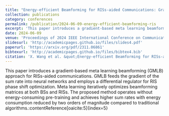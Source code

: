 ```yaml
---
title: "Energy-efficient Beamforming for RISs-aided Communications: Gradient Based Meta Learning"
collection: publications
category: conferences
permalink: /publication/2024-06-09-energy-efficient-beamforming-ris
excerpt: 'This paper introduces a gradient-based meta learning beamforming (GMLB) approach for RISs-aided communications, achieving higher sum rates with significantly lower energy consumption.'
date: 2024-06-09
venue: 'Proceedings of 2024 IEEE International Conference on Communications'
slidesurl: 'http://academicpages.github.io/files/slides4.pdf'
paperurl: 'https://arxiv.org/pdf/2311.06861'
bibtexurl: 'http://academicpages.github.io/files/bibtex4.bib'
citation: 'X. Wang et al. &quot;Energy-efficient Beamforming for RISs-aided Communications: Gradient Based Meta Learning.&quot; <i>Proceedings of 2024 IEEE International Conference on Communications</i>.'
---
```

This paper introduces a gradient-based meta learning beamforming (GMLB) approach for RISs-aided communications. GMLB feeds the gradient of the sum rate into neural networks and employs a differential regulator for RIS phase shift optimization. Meta learning iteratively optimizes beamforming matrices at both BSs and RISs. The proposed method operates without energy-consuming pre-training and achieves higher sum rates with energy consumption reduced by two orders of magnitude compared to traditional algorithms.&#8203;:contentReference[oaicite:5]{index=5}
